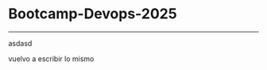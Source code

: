 # Bootcamp-Devops-2025

--------------------------------------------
asdasd

vuelvo a escribir lo mismo
